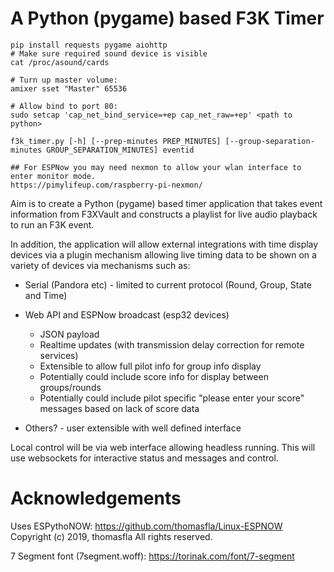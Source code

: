 # A Python (pygame) based F3K Timer

```
pip install requests pygame aiohttp 
# Make sure required sound device is visible
cat /proc/asound/cards

# Turn up master volume:
amixer sset "Master" 65536

# Allow bind to port 80:
sudo setcap 'cap_net_bind_service=+ep cap_net_raw=+ep' <path to python>

f3k_timer.py [-h] [--prep-minutes PREP_MINUTES] [--group-separation-minutes GROUP_SEPARATION_MINUTES] eventid

## For ESPNow you may need nexmon to allow your wlan interface to enter monitor mode.
https://pimylifeup.com/raspberry-pi-nexmon/
```

Aim is to create a Python (pygame) based timer application that takes event information from F3XVault and constructs a playlist for live audio playback to run an F3K event.

In addition, the application will allow external integrations with time display devices via a plugin mechanism allowing live timing data to be shown on a variety of devices via mechanisms such as:
- Serial (Pandora etc) - limited to current protocol (Round, Group, State and Time)

- Web API and ESPNow broadcast (esp32 devices)
  * JSON payload
  * Realtime updates (with transmission delay correction for remote services)
  * Extensible to allow full pilot info for group info display
  * Potentially could include score info for display between groups/rounds
  * Potentially could include pilot specific "please enter your score" messages based on lack of score data

- Others? - user extensible with well defined interface

Local control will be via web interface allowing headless running. This will use websockets for interactive status and messages and control.

# Acknowledgements
Uses ESPythoNOW: https://github.com/thomasfla/Linux-ESPNOW
Copyright (c) 2019, thomasfla
All rights reserved.

7 Segment font (7segment.woff):
https://torinak.com/font/7-segment
